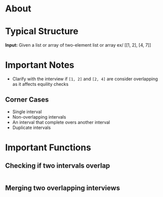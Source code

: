 # About

# Typical Structure
**Input:** Given a list or array of two-element list or array 
ex/ [[1, 2], [4, 7]]

# Important Notes
* Clarify with the interview if `[1, 2]` and `[2, 4]` are consider overlapping as it affects equility checks 

## Corner Cases
* Single interval
* Non-overlapping intervals
* An interval that complete overs another interval
* Duplicate intervals  

# Important Functions
## Checking if two intervals overlap
```

```

## Merging two overlapping interviews 
```

```
